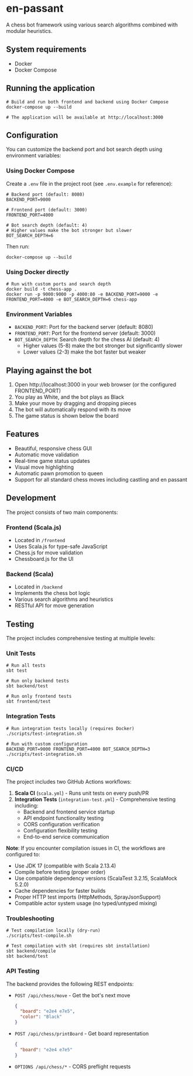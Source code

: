 # en-passant

A chess bot framework using various search algorithms
combined with modular heuristics.

## System requirements

* Docker
* Docker Compose

## Running the application

```shell
# Build and run both frontend and backend using Docker Compose
docker-compose up --build

# The application will be available at http://localhost:3000
```

## Configuration

You can customize the backend port and bot search depth using environment variables:

### Using Docker Compose

Create a `.env` file in the project root (see `.env.example` for reference):

```shell
# Backend port (default: 8080)
BACKEND_PORT=9000

# Frontend port (default: 3000)
FRONTEND_PORT=4000

# Bot search depth (default: 4)
# Higher values make the bot stronger but slower
BOT_SEARCH_DEPTH=6
```

Then run:
```shell
docker-compose up --build
```

### Using Docker directly

```shell
# Run with custom ports and search depth
docker build -t chess-app .
docker run -p 9000:9000 -p 4000:80 -e BACKEND_PORT=9000 -e FRONTEND_PORT=4000 -e BOT_SEARCH_DEPTH=6 chess-app
```

### Environment Variables

- `BACKEND_PORT`: Port for the backend server (default: 8080)
- `FRONTEND_PORT`: Port for the frontend server (default: 3000)
- `BOT_SEARCH_DEPTH`: Search depth for the chess AI (default: 4)
  - Higher values (5-8) make the bot stronger but significantly slower
  - Lower values (2-3) make the bot faster but weaker

## Playing against the bot

1. Open http://localhost:3000 in your web browser (or the configured FRONTEND_PORT)
2. You play as White, and the bot plays as Black
3. Make your move by dragging and dropping pieces
4. The bot will automatically respond with its move
5. The game status is shown below the board

## Features

- Beautiful, responsive chess GUI
- Automatic move validation
- Real-time game status updates
- Visual move highlighting
- Automatic pawn promotion to queen
- Support for all standard chess moves including castling and en passant

## Development

The project consists of two main components:

### Frontend (Scala.js)
- Located in `/frontend`
- Uses Scala.js for type-safe JavaScript
- Chess.js for move validation
- Chessboard.js for the UI

### Backend (Scala)
- Located in `/backend`
- Implements the chess bot logic
- Various search algorithms and heuristics
- RESTful API for move generation

## Testing

The project includes comprehensive testing at multiple levels:

### Unit Tests
```shell
# Run all tests
sbt test

# Run only backend tests
sbt backend/test

# Run only frontend tests
sbt frontend/test
```

### Integration Tests
```shell
# Run integration tests locally (requires Docker)
./scripts/test-integration.sh

# Run with custom configuration
BACKEND_PORT=9000 FRONTEND_PORT=4000 BOT_SEARCH_DEPTH=3 ./scripts/test-integration.sh
```

### CI/CD
The project includes two GitHub Actions workflows:

1. **Scala CI** (`scala.yml`) - Runs unit tests on every push/PR
2. **Integration Tests** (`integration-test.yml`) - Comprehensive testing including:
   - Backend and frontend service startup
   - API endpoint functionality testing
   - CORS configuration verification
   - Configuration flexibility testing
   - End-to-end service communication

**Note**: If you encounter compilation issues in CI, the workflows are configured to:
- Use JDK 17 (compatible with Scala 2.13.4)
- Compile before testing (proper order)
- Use compatible dependency versions (ScalaTest 3.2.15, ScalaMock 5.2.0)
- Cache dependencies for faster builds
- Proper HTTP test imports (HttpMethods, SprayJsonSupport)
- Compatible actor system usage (no typed/untyped mixing)

### Troubleshooting
```shell
# Test compilation locally (dry-run)
./scripts/test-compile.sh

# Test compilation with sbt (requires sbt installation)
sbt backend/compile
sbt backend/test
```

### API Testing
The backend provides the following REST endpoints:

- `POST /api/chess/move` - Get the bot's next move
  ```json
  {
    "board": "e2e4 e7e5",
    "color": "Black"
  }
  ```

- `POST /api/chess/printBoard` - Get board representation
  ```json
  {
    "board": "e2e4 e7e5"
  }
  ```

- `OPTIONS /api/chess/*` - CORS preflight requests